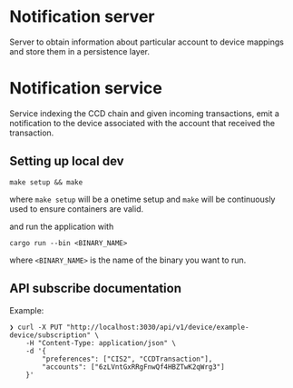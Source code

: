 # Notification server

Server to obtain information about particular account to device mappings and store them in a persistence layer.

# Notification service

Service indexing the CCD chain and given incoming transactions, emit a notification to the device
associated with the account that received the transaction.

## Setting up local dev

```shell
make setup && make
```

where `make setup` will be a onetime setup and `make` will be continuously used to ensure containers are valid.

and run the application with 

```shell
cargo run --bin <BINARY_NAME>
```

where `<BINARY_NAME>` is the name of the binary you want to run.

## API subscribe documentation

Example:

```shell
❯ curl -X PUT "http://localhost:3030/api/v1/device/example-device/subscription" \
    -H "Content-Type: application/json" \
    -d '{
        "preferences": ["CIS2", "CCDTransaction"],
        "accounts": ["6zLVntGxRRgFnwQf4HBZTwK2qWrg3"]
    }'
```